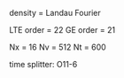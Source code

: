 density = Landau
Fourier

LTE order = 22
GE order = 21

Nx = 16
Nv = 512
Nt = 600

time splitter: O11-6

